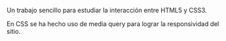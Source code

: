 Un trabajo sencillo para estudiar la interacción entre HTML5 y CSS3.

En CSS se ha hecho uso de media query para lograr la responsividad del sitio.